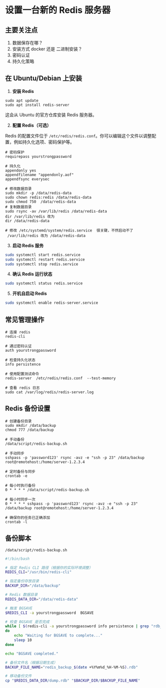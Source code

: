 # 设置一台新的 Redis 服务器
## 主要关注点
1. 数据保存在哪？
2. 安装方式 docker 还是 二进制安装？
3. 密码认证
4. 持久化策略

## 在 Ubuntu/Debian 上安装

1. **安装 Redis**

```shell
sudo apt update
sudo apt install redis-server
```

这会从 Ubuntu 的官方仓库安装 Redis 服务器。

2. **配置 Redis（可选）**

Redis 的配置文件位于 `/etc/redis/redis.conf`。你可以编辑这个文件以调整配置，例如持久化选项、密码保护等。

```shell
# 密码保护
requirepass yourstrongpassword

# 持久化
appendonly yes
appendfilename "appendonly.aof"
appendfsync everysec

# 修改数据目录
sudo mkdir -p /data/redis-data
sudo chown redis:redis /data/redis-data
sudo chmod 750  /data/redis-data
# 复制数据目录
sudo rsync -av /var/lib/redis /data/redis-data
dir /var/lib/redis 改为
dir /data/redis-data

# 修改 /etc/systemd/system/redis.service  很关键，不然启动不了
 /var/lib/redis 改为 /data/redis-data
```

3. **启动 Redis 服务**

```bash
sudo systemctl start redis.service
sudo systemctl restart redis.service
sudo systemctl stop redis.service
```

  4. **确认 Redis 运行状态**

```bash
sudo systemctl status redis.service
```

5. **开机自启动 Redis**

```bash
sudo systemctl enable redis-server.service
```


## 常见管理操作

```shell
# 连接 redis
redis-cli

# 通过密码认证
auth yourstrongpassword

# 检查持久化状态
info persistence

# 使用配置测试命令
redis-server  /etc/redis/redis.conf  --test-memory

# 查看 redis 日志
sudo cat /var/log/redis/redis-server.log

```




## Redis 备份设置

```shell
# 创建备份目录
sudo mkdir /data/backup
chmod 777 /data/backup

# 手动备份
/data/script/redis-backup.sh

# 手动同步
sshpass -p 'password123' rsync -avz -e "ssh -p 23" /data/backup root@remotehost:/home/server-1.2.3.4

# 定时备份与同步
crontab -e

# 每小时执行备份
0 * * * * /data/script/redis-backup.sh

# 每小时同步一次
0 * * * * sshpass -p 'password123' rsync -avz -e "ssh -p 23" /data/backup root@remotehost:/home/server-1.2.3.4

# 确保你的任务已正确添加
crontab -l
```



## **备份脚本** 

`/data/script/redis-backup.sh`

```sh
#!/bin/bash

# 指定 Redis CLI 路径（根据你的实际环境调整）
REDIS_CLI="/usr/bin/redis-cli"

# 指定备份存放目录
BACKUP_DIR="/data/backup"

# Redis 数据目录
REDIS_DATA_DIR="/data/redis-data"

# 触发 BGSAVE
$REDIS_CLI -a yourstrongpassword  BGSAVE

# 检查 BGSAVE 是否完成
while [ $(redis-cli -a yourstrongpassword info persistence | grep "rdb_bgsave_in_progress:1") ]
do
    echo "Waiting for BGSAVE to complete..."
    sleep 10
done

echo "BGSAVE completed."

# 备份文件名（根据日期生成）
BACKUP_FILE_NAME="redis_backup_$(date +%Y%m%d_%H-%M-%S).rdb"

# 移动备份文件
cp "$REDIS_DATA_DIR/dump.rdb" "$BACKUP_DIR/$BACKUP_FILE_NAME"
```

